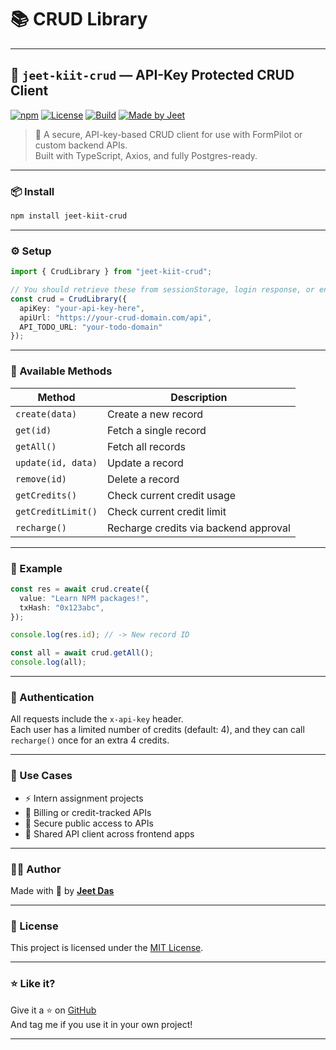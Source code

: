 # 📚 CRUD Library
---

## 🧩 `jeet-kiit-crud` — API-Key Protected CRUD Client

[![npm](https://img.shields.io/npm/v/jeet-kiit-crud?color=%2300b894&label=npm%20package)](https://www.npmjs.com/package/jeet-kiit-crud)
[![License](https://img.shields.io/npm/l/jeet-kiit-crud?color=blue)](LICENSE)
[![Build](https://img.shields.io/badge/build-passed-brightgreen)](#)
[![Made by Jeet](https://img.shields.io/badge/made%20by-jeet%20das-%23e84393)](https://github.com/JeetDas5)

> 🔐 A secure, API-key-based CRUD client for use with FormPilot or custom backend APIs.  
> Built with TypeScript, Axios, and fully Postgres-ready.

---

### 📦 Install

```bash
npm install jeet-kiit-crud
```

---

### ⚙️ Setup

```ts
import { CrudLibrary } from "jeet-kiit-crud";

// You should retrieve these from sessionStorage, login response, or env
const crud = CrudLibrary({
  apiKey: "your-api-key-here",
  apiUrl: "https://your-crud-domain.com/api",
  API_TODO_URL: "your-todo-domain"
});
```

---

### 🚀 Available Methods

| Method              | Description                           |
|---------------------|---------------------------------------|
| `create(data)`      | Create a new record                   |
| `get(id)`           | Fetch a single record                 |
| `getAll()`          | Fetch all records                     |
| `update(id, data)`  | Update a record                       |
| `remove(id)`        | Delete a record                       |
| `getCredits()`      | Check current credit usage            |
| `getCreditLimit()`  | Check current credit limit            |
| `recharge()`        | Recharge credits via backend approval |

---

### 🧠 Example

```ts
const res = await crud.create({
  value: "Learn NPM packages!",
  txHash: "0x123abc",
});

console.log(res.id); // -> New record ID

const all = await crud.getAll();
console.log(all);
```

---

### 🔐 Authentication

All requests include the `x-api-key` header.  
Each user has a limited number of credits (default: 4), and they can call `recharge()` once for an extra 4 credits.

---

### 🧪 Use Cases

- ⚡ Intern assignment projects
- 🧾 Billing or credit-tracked APIs
- 🔐 Secure public access to APIs
- 🧱 Shared API client across frontend apps

---

### 👨‍💻 Author

Made with 💙 by [**Jeet Das**](https://github.com/JeetDas5)

---

### 📄 License

This project is licensed under the [MIT License](LICENSE).

---

### ⭐ Like it?

Give it a ⭐ on [GitHub](https://github.com/JeetDas5)  
And tag me if you use it in your own project!

---

